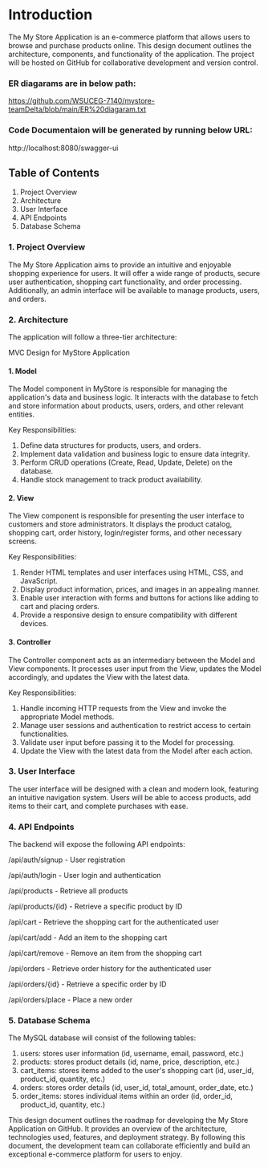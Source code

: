 # Introduction

The My Store Application is an e-commerce platform that allows users to browse and purchase products online. This design document outlines the architecture, components, and functionality of the application. The project will be hosted on GitHub for collaborative development and version control.

### ER diagarams are in below path:

https://github.com/WSUCEG-7140/mystore-teamDelta/blob/main/ER%20diagaram.txt

### Code Documentaion will be generated by running below URL:

http://localhost:8080/swagger-ui

## Table of Contents

1.	Project Overview
2.	Architecture
3.	User Interface
4.	API Endpoints
5.	Database Schema

### 1. Project Overview
The My Store Application aims to provide an intuitive and enjoyable shopping experience for users. It will offer a wide range of products, secure user authentication, shopping cart functionality, and order processing. Additionally, an admin interface will be available to manage products, users, and orders.

### 2. Architecture
The application will follow a three-tier architecture:

MVC Design for MyStore Application
#### 1. Model

The Model component in MyStore is responsible for managing the application's data and business logic. It interacts with the database to fetch and store information about products, users, orders, and other relevant entities.

Key Responsibilities:

1.	Define data structures for products, users, and orders.
2.	Implement data validation and business logic to ensure data integrity.
3.	Perform CRUD operations (Create, Read, Update, Delete) on the database.
4.	Handle stock management to track product availability.

#### 2. View

The View component is responsible for presenting the user interface to customers and store administrators. It displays the product catalog, shopping cart, order history, login/register forms, and other necessary screens.

Key Responsibilities:

1.	Render HTML templates and user interfaces using HTML, CSS, and JavaScript.
2.	Display product information, prices, and images in an appealing manner.
3.	Enable user interaction with forms and buttons for actions like adding to cart and placing orders.
4.	Provide a responsive design to ensure compatibility with different devices.

#### 3. Controller

The Controller component acts as an intermediary between the Model and View components. It processes user input from the View, updates the Model accordingly, and updates the View with the latest data.

Key Responsibilities:

1.	Handle incoming HTTP requests from the View and invoke the appropriate Model methods.
2.	Manage user sessions and authentication to restrict access to certain functionalities.
3.	Validate user input before passing it to the Model for processing.
4.	Update the View with the latest data from the Model after each action.

### 3. User Interface
The user interface will be designed with a clean and modern look, featuring an intuitive navigation system. Users will be able to access products, add items to their cart, and complete purchases with ease.

### 4. API Endpoints
The backend will expose the following API endpoints:

/api/auth/signup - User registration

/api/auth/login - User login and authentication

/api/products - Retrieve all products

/api/products/{id} - Retrieve a specific product by ID

/api/cart - Retrieve the shopping cart for the authenticated user

/api/cart/add - Add an item to the shopping cart

/api/cart/remove - Remove an item from the shopping cart

/api/orders - Retrieve order history for the authenticated user

/api/orders/{id} - Retrieve a specific order by ID

/api/orders/place - Place a new order

### 5. Database Schema
The MySQL database will consist of the following tables:

1.	users: stores user information (id, username, email, password, etc.)
2.	products: stores product details (id, name, price, description, etc.)
3.	cart_items: stores items added to the user's shopping cart (id, user_id, product_id, quantity, etc.)
4.	orders: stores order details (id, user_id, total_amount, order_date, etc.)
5.	order_items: stores individual items within an order (id, order_id, product_id, quantity, etc.)


This design document outlines the roadmap for developing the My Store Application on GitHub. It provides an overview of the architecture, technologies used, features, and deployment strategy. By following this document, the development team can collaborate efficiently and build an exceptional e-commerce platform for users to enjoy.
